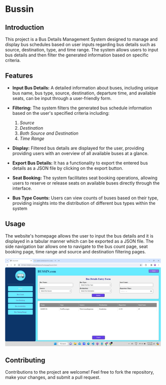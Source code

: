 # Bussin
## Introduction
This project is a Bus Details Management System designed to manage and display bus schedules based on user inputs regarding bus details such as source, destination, type, and time range. The system allows users to input bus details and then filter the generated information based on specific criteria.

## Features
* **Input Bus Details:** A detailed information about buses, including unique bus name, bus type, source, destination, departure time, and available seats, can be input through a
user-friendly form.

* **Filtering:** The system filters the generated bus schedule information based on the user's specified criteria including:
  
    1. *Source*
    2. *Destination*
    3. *Both Source and Destination*
    4. *Time Range*

* **Display:** Filtered bus details are displayed for the user, providing providing users with an overview of all available buses at a glance.
  
* **Export Bus Details:** It has a functionality to export the entered bus details as a JSON file by clicking on the export button.

* **Seat Booking:** The system facilitates seat booking operations, allowing users to reserve or
release seats on available buses directly through the interface.

* **Bus Type Counts:** Users can view counts of buses based on their type, providing insights into the distribution of different bus types within the system

## Usage
The website's homepage allows the user to input the bus details and it is displayed in a tabular manner which can be exported as a JSON file. The side navigation bar allows one to navigate to the bus count page, seat booking page, time range and source and destination filtering pages. 

![homepage](Assets/Homepage.jpeg "Homepage")

## Contributing
Contributions to the project are welcome! Feel free to fork the repository, make your changes, and submit a pull request.

